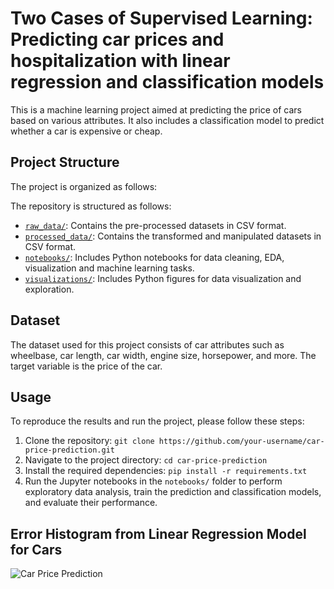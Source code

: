# Two Cases of Supervised Learning: Predicting car prices and hospitalization with linear regression and classification models

This is a machine learning project aimed at predicting the price of cars based on various attributes. It also includes a classification model to predict whether a car is expensive or cheap. 

## Project Structure

The project is organized as follows:

The repository is structured as follows:

- [`raw_data/`](raw_data/): Contains the pre-processed datasets in CSV format.
- [`processed_data/`](processed_data/): Contains the transformed and manipulated datasets in CSV format.
- [`notebooks/`](notebooks/): Includes Python notebooks for data cleaning, EDA, visualization and machine learning tasks. 
- [`visualizations/`](visualizations/): Includes Python figures for data visualization and exploration.    

## Dataset

The dataset used for this project consists of car attributes such as wheelbase, car length, car width, engine size, horsepower, and more. The target variable is the price of the car.

## Usage

To reproduce the results and run the project, please follow these steps:

1. Clone the repository: `git clone https://github.com/your-username/car-price-prediction.git`
2. Navigate to the project directory: `cd car-price-prediction`
3. Install the required dependencies: `pip install -r requirements.txt`
4. Run the Jupyter notebooks in the `notebooks/` folder to perform exploratory data analysis, train the prediction and classification models, and evaluate their performance.

## Error Histogram from Linear Regression Model for Cars

![Car Price Prediction](https://raw.githubusercontent.com/cristhianc001/predicting-prices-and-hospitalization-with-supervised-learning/main/visualizations/hist-errors-linear-cars.png)

